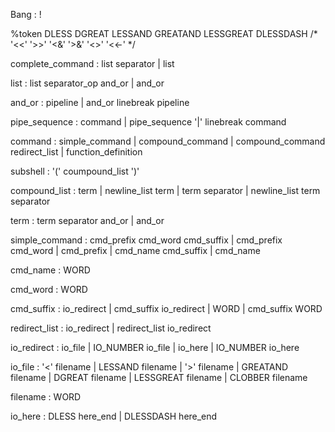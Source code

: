 Bang : !

%token  DLESS  DGREAT  LESSAND  GREATAND  LESSGREAT  DLESSDASH
/*      '<<'   '>>'    '<&'     '>&'      '<>'       '<<-'   */

complete_command    : list separator
                    | list

list                : list separator_op and_or
                    | and_or
                    
and_or              :                   pipeline
                    | and_or linebreak  pipeline

pipe_sequence       : command
                    | pipe_sequence '|' linebreak command

command             : simple_command
                    | compound_command
                    | compound_command      redirect_list
                    | function_definition

subshell            : '(' coumpound_list ')'

compound_list       :               term
                    | newline_list  term
                    |               term     separator
                    | newline_list  term     separator

term                : term separator and_or
                    | and_or

simple_command      : cmd_prefix cmd_word   cmd_suffix
                    | cmd_prefix cmd_word
                    | cmd_prefix
                    | cmd_name              cmd_suffix
                    | cmd_name

cmd_name            : WORD

cmd_word            : WORD

cmd_suffix          :               io_redirect
                    | cmd_suffix    io_redirect
                    |               WORD
                    | cmd_suffix    WORD

redirect_list       :               io_redirect
                    | redirect_list io_redirect

io_redirect         :           io_file
                    | IO_NUMBER io_file
                    |           io_here
                    | IO_NUMBER io_here

io_file             : '<'       filename
                    | LESSAND   filename
                    | '>'       filename
                    | GREATAND  filename
                    | DGREAT    filename
                    | LESSGREAT filename
                    | CLOBBER   filename
                    
filename            : WORD

io_here             : DLESS     here_end
                    | DLESSDASH here_end